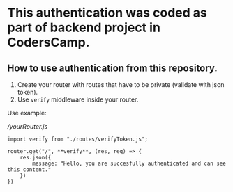# This authentication was coded as part of backend project in CodersCamp.

## How to use authentication from this repository.

1. Create your router with routes that have to be private (validate with json token).
2. Use `verify` middleware inside your router.

Use example:

_/yourRouter.js_

```
import verify from "./routes/verifyToken.js";

router.get("/", **verify**, (res, req) => {
    res.json({
        message: "Hello, you are succesfully authenticated and can see this content."
    })
})

```
